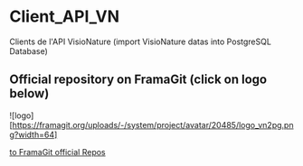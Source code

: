 # Client_API_VN
Clients de l'API VisioNature  (import VisioNature datas into PostgreSQL Database)

## Official repository on FramaGit (click on logo below)

![logo][https://framagit.org/uploads/-/system/project/avatar/20485/logo_vn2pg.png?width=64]

[to FramaGit official Repos](https://framagit.org/lpo/Client_API_VN)
